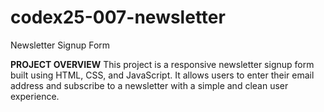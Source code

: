 # codex25-007-newsletter
Newsletter Signup Form

**PROJECT OVERVIEW**
This project is a responsive newsletter signup form built using HTML, CSS, and JavaScript. It allows users to enter their email address and subscribe to a newsletter with a simple and clean user experience.
